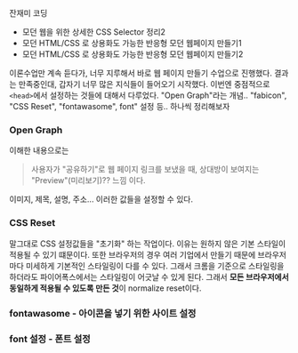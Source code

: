 잔재미 코딩
- 모던 웹을 위한 상세한 CSS Selector 정리2
- 모던 HTML/CSS 로 상용화도 가능한 반응형 모던 웹페이지 만들기1
- 모던 HTML/CSS 로 상용화도 가능한 반응형 모던 웹페이지 만들기2

이론수업만 계속 듣다가, 너무 지루해서 바로 웹 페이지 만들기 수업으로 진행했다. 결과는 만족중인대, 갑자기 너무 많은 지식들이 들어오기 시작했다.
이번엔 중점적으로 `<head>`에서 설정하는 것들에 대해서 다루었다. "Open Graph"라는 개념.. "fabicon", "CSS Reset", "fontawasome", font" 설정 등..
하나씩 정리해보자

### Open Graph
이해한 내용으로는 
> 사용자가 "공유하기"로 웹 페이지 링크를 보냈을 때, 상대방이 보여지는 "Preview"(미리보기)?? 느낌 이다.

이미지, 제목, 설명, 주소... 이러한 값들을 설정할 수 있다.

### CSS Reset
말그대로 CSS 설정값들을 "초기화" 하는 작업이다. 이유는 원하지 않은 기본 스타일이 적용될 수 있기 떄문이다.
또한 브라우저의 경우 여러 기업에서 만들기 때문에 브라우저마다 미세하게 기본적인 스타일링이 다를 수 있다. 그래서 크롬을 기준으로 스타일링을 하더라도 파이어폭스에서는 스타일링이 어긋날 수 있게 된다. 그래서 **모든 브라우저에서 동일하게 적용될 수 있도록 만든 것**이 normalize reset이다.

### fontawasome - 아이콘을 넣기 위한 사이트 설정

### font 설정 - 폰트 설정